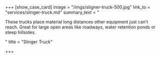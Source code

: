 +++
[show_case_card]
image = "/imgs/sligner-truck-500.jpg"
link_to = "services/slinger-truck.md"
summary_text = "<p>These trucks place material long distances other equipment just can’t reach. Great for large open areas like roadways, water retention ponds or steep hillsides.</p>"
title = "Slinger Truck"

+++
